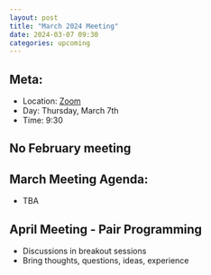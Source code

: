 ```yaml
---
layout: post
title: "March 2024 Meeting"
date: 2024-03-07 09:30
categories: upcoming
---
```


## Meta:

- Location: [Zoom](https://z.umn.edu/cpmstream)
- Day: Thursday, March 7th
- Time: 9:30

## No February meeting

## March Meeting Agenda:
- TBA

## April Meeting - Pair Programming 
- Discussions in breakout sessions
- Bring thoughts, questions, ideas, experience
